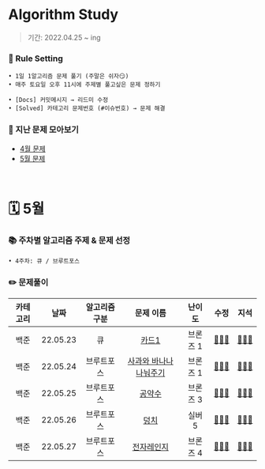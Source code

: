 # Algorithm Study
> 기간: 2022.04.25 ~ ing  

### 📌 Rule Setting
    • 1일 1알고리즘 문제 풀기 (주말은 쉬자😏)  
    • 매주 토요일 오후 11시에 주제별 풀고싶은 문제 정하기

```
• [Docs] 커밋메시지 → 리드미 수정
• [Solved] 카테고리 문제번호 (#이슈번호) → 문제 해결 
```

### 👀 지난 문제 모아보기
- [4월 문제](모아보기/4월문제.md)
- [5월 문제](모아보기/5월문제.md)

</br>

# 🗓 5월
### 📚 주차별 알고리즘 주제 & 문제 선정
    • 4주차: 큐 / 브루트포스


### ✏️ 문제풀이
| 카테고리 | 날짜 | 알고리즘 구분 | 문제 이름 | 난이도 | 수정 | 지석 |  
| :----------: | :----------: | :----------: | :----------: | :----------: | :----------: | :----------: | 
| 백준 | 22.05.23 | 큐 | [카드1](https://www.acmicpc.net/problem/2161) | 브론즈 1 | [🙆🏻‍♀️](수정/Stack_Queue/BOJ2161.md) | [🙆🏻‍♂️](지석/Stack_Queue/BOJ2161.md) |
| 백준 | 22.05.24 | 브루트포스 | [사과와 바나나 나눠주기](https://www.acmicpc.net/problem/14914) | 브론즈 1 | [🙆🏻‍♀️](수정/Brute-Force/BOJ14914.md) | [🙆🏻‍♂️](지석/Brute-Force/BOJ14914.md) |
| 백준 | 22.05.25 | 브루트포스 | [공약수](https://www.acmicpc.net/problem/5618) | 브론즈 3 | [🙆🏻‍♀️](수정/Brute-Force/BOJ5618.md) | [🙆🏻‍♂️](지석/Brute-Force/BOJ5618.md) |
| 백준 | 22.05.26 | 브루트포스 | [덩치](https://www.acmicpc.net/problem/7568) | 실버 5 | [🙆🏻‍♀️](수정/Brute-Force/BOJ7568.md) | [🙆🏻‍♂️](지석/Brute-Force/BOJ7568.md) |
| 백준 | 22.05.27 | 브루트포스 | [전자레인지](https://www.acmicpc.net/problem/10162) | 브론즈 4 | [🙆🏻‍♀️](수정/Brute-Force/BOJ10162.md) | [🙆🏻‍♂️](지석/Brute-Force/BOJ10162.md) |